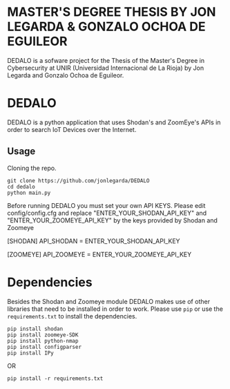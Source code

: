 # MASTER'S DEGREE THESIS BY JON LEGARDA & GONZALO OCHOA DE EGUILEOR
DEDALO is a sofware project for the Thesis of the Master's Degree in Cybersecurity at UNIR (Universidad Internacional de La Rioja) by Jon Legarda and Gonzalo Ochoa de Eguileor.

# DEDALO

DEDALO is a python application that uses Shodan's and ZoomEye's APIs in order to search IoT Devices over the Internet.

## Usage

Cloning the repo.
```
git clone https://github.com/jonlegarda/DEDALO
cd dedalo
python main.py
```
Before running DEDALO you must set your own API KEYS. Please edit config/config.cfg and replace "ENTER_YOUR_SHODAN_API_KEY" and "ENTER_YOUR_ZOOMEYE_API_KEY" by the keys provided by Shodan and Zoomeye

[SHODAN]
API_SHODAN = ENTER_YOUR_SHODAN_API_KEY

[ZOOMEYE]
API_ZOOMEYE = ENTER_YOUR_ZOOMEYE_API_KEY

# Dependencies

Besides the Shodan and Zoomeye module DEDALO makes use of other libraries that need to be installed in order to work. Please use `pip` or use the `requirements.txt` to install the dependencies.

```
pip install shodan
pip install zoomeye-SDK
pip install python-nmap
pip install configparser
pip install IPy
```

OR


`pip install -r requirements.txt`
